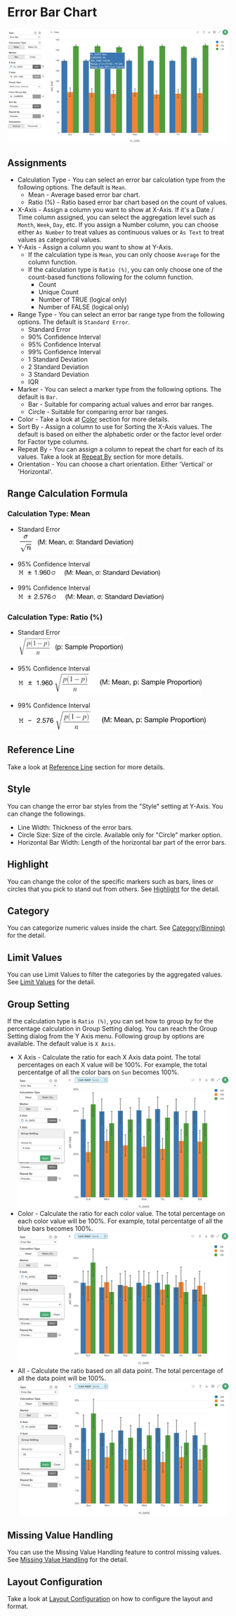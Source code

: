 # Error Bar Chart

![](images/errorbar.png)

## Assignments




* Calculation Type - You can select an error bar calculation type from the following options. The default is `Mean`.
  * Mean - Average based error bar chart. 
  * Ratio (%) - Ratio based error bar chart based on the count of values. 
* X-Axis - Assign a column you want to show at X-Axis. If it's a Date / Time column assigned, you can select the aggregation level such as `Month`, `Week`, `Day`, etc. If you assign a Number column, you can choose either `As Number` to treat values as continuous values or `As Text` to treat values as categorical values.  
* Y-Axis - Assign a column you want to show at Y-Axis. 
  * If the calculation type is `Mean`, you can only choose `Average` for the column function. 
  * If the calculation type is `Ratio (%)`, you can only choose one of the count-based functions following for the column function.
    * Count 
    * Unique Count 
    * Number of TRUE (logical only)
    * Number of FALSE (logical only)
* Range Type - You can select an error bar range type from the following options. The default is `Standard Error`.
  * Standard Error 
  * 90% Confidence Interval 
  * 95% Confidence Interval 
  * 99% Confidence Interval 
  * 1 Standard Deviation
  * 2 Standard Deviation
  * 3 Standard Deviation
  * IQR
* Marker - You can select a marker type from the following options. The default is `Bar`.
  * Bar - Suitable for comparing actual values and error bar ranges. 
  * Circle - Suitable for comparing error bar ranges. 
* Color - Take a look at [Color](color.md) section for more details.
* Sort By - Assign a column to use for Sorting the X-Axis values. The default is based on either the alphabetic order or the factor level order for Factor type columns.
* Repeat By - You can assign a column to repeat the chart for each of its values. Take a look at [Repeat By](small-multiple.md) section for more details.
* Orientation - You can choose a chart orientation. Either 'Vertical' or 'Horizontal'.


## Range Calculation Formula

### Calculation Type: Mean

* Standard Error 
<br/><img src="images/stderr_mean.png" height="45px">

* 95% Confidence Interval
<br/><img src="images/95confint_mean.png" height="20px">

* 99% Confidence Interval
<br/><img src="images/99confint_mean.png" height="22px">


### Calculation Type: Ratio (%) 


* Standard Error
<br/><img src="images/stderr_p.png" height="48px">

* 95% Confidence Interval
<br/><img src="images/95confint_p.png" height="50px">

* 99% Confidence Interval
<br/><img src="images/99confint_p.png" height="48px">


## Reference Line

Take a look at [Reference Line](reference-line.md) section for more details.


## Style 

You can change the error bar styles from the "Style" setting at Y-Axis. You can change the followings.
* Line Width: Thickness of the error bars.
* Circle Size: Size of the circle. Available only for "Circle" marker option.
* Horizontal Bar Width: Length of the horizontal bar part of the error bars. 


## Highlight 

You can change the color of the specific markers such as bars, lines or circles that you pick to stand out from others. See [Highlight](highlight.md) for the detail. 

## Category 

You can categorize numeric values inside the chart. See [Category(Binning)](category.md) for the detail.

## Limit Values

You can use Limit Values to filter the categories by the aggregated values. See [Limit Values](limit.md) for the detail.


## Group Setting 

If the calculation type is `Ratio (%)`, you can set how to group by for the percentage calculation in Group Setting dialog. You can reach the Group Setting dialog from the Y Axis menu. Following group by options are available. The default value is `X Axis`.

* X Axis - Calculate the ratio for each X Axis data point. The total percentages on each X value will be 100%. For example, the total percentatge of all the color bars on `Sun` becomes 100%. 
![](images/errbar1.png)
* Color - Calculate the ratio for each color value. The total percentage on each color value will be 100%. For example, total percentatge of all the blue bars becomes 100%.
![](images/errbar2.png)
* All - Calculate the ratio based on all data point. The total percentage of all the data point will be 100%.
![](images/errbar3.png)


## Missing Value Handling

You can use the Missing Value Handling feature to control missing values. See [Missing Value Handling](missing-value-handling.md) for the detail.



## Layout Configuration

Take a look at [Layout Configuration](layout.md) on how to configure the layout and format. 
